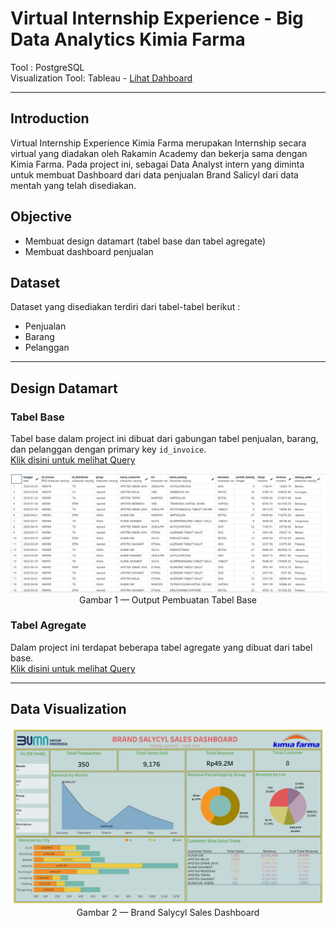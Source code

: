 # Virtual Internship Experience - Big Data Analytics Kimia Farma

Tool : PostgreSQL <br>
Visualization Tool: Tableau - [Lihat Dahboard](https://public.tableau.com/app/profile/sonia.epifany.sandah/viz/trial_16945811128870/Dashboard2) <br>

---

## Introduction
Virtual Internship Experience Kimia Farma merupakan Internship secara virtual yang diadakan oleh Rakamin Academy dan bekerja sama dengan Kimia Farma. Pada project ini, sebagai Data Analyst intern yang diminta untuk membuat Dashboard dari data penjualan Brand Salicyl dari data mentah yang telah disediakan.

## Objective
- Membuat design datamart (tabel base dan tabel agregate)
- Membuat dashboard penjualan 

## Dataset <br>
Dataset yang disediakan terdiri dari tabel-tabel berikut : 

- Penjualan
- Barang
- Pelanggan

---

## Design Datamart
### Tabel Base
Tabel base dalam project ini dibuat dari gabungan tabel penjualan, barang, dan pelanggan dengan primary key `id_invoice`. <br>
[Klik disini untuk melihat Query](VIX-Big-Data-Analytics-Kimia-Farma/datamart/Tabel%20Base/table%20base.sql)

<p align="center">
   <img src="picture/output tabel base.png" width = 600 px>
  Gambar 1 — Output Pembuatan Tabel Base
</p>

### Tabel Agregate
Dalam project ini terdapat beberapa tabel agregate yang dibuat dari tabel base. <br>
[Klik disini untuk melihat Query](VIX-Big-Data-Analytics-Kimia-Farma/datamart/Tabel%20Agregate/)

---
## Data Visualization

<p align="center">
   <img src="picture/Dashboard.png" width = 600 px>
  Gambar 2 — Brand Salycyl Sales Dashboard
</p>

